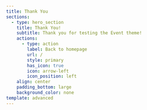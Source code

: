```yaml
---
title: Thank You
sections:
  - type: hero_section
    title: Thank You!
    subtitle: Thank you for testing the Event theme!
    actions:
      - type: action
        label: Back to homepage
        url: /
        style: primary
        has_icon: true
        icon: arrow-left
        icon_position: left
    align: center
    padding_bottom: large
    background_color: none
template: advanced
---
```

